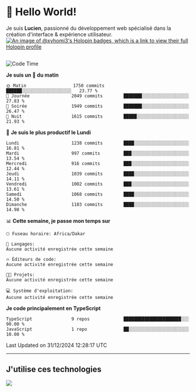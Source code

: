 # 👋 Hello World!

Je suis **Lucien**, passionné du développement web spécialisé dans la création d'interface & expérience utilisateur.
[![An image of @xyhomi3's Holopin badges, which is a link to view their full Holopin profile](https://holopin.me/xyhomi3)](https://holopin.io/@xyhomi3)

##

<!--START_SECTION:waka-->
![Code Time](http://img.shields.io/badge/Code%20Time-2%2C834%20hrs%2050%20mins-blue)

**Je suis un 🐤 du matin** 

```text
🌞 Matin                  1750 commits        ██████░░░░░░░░░░░░░░░░░░░   23.77 % 
🌆 Journée                2049 commits        ███████░░░░░░░░░░░░░░░░░░   27.83 % 
🌃 Soirée                 1949 commits        ███████░░░░░░░░░░░░░░░░░░   26.47 % 
🌙 Nuit                   1615 commits        █████░░░░░░░░░░░░░░░░░░░░   21.93 % 
```
📅 **Je suis le plus productif le Lundi** 

```text
Lundi                    1238 commits        ████░░░░░░░░░░░░░░░░░░░░░   16.81 % 
Mardi                    997 commits         ███░░░░░░░░░░░░░░░░░░░░░░   13.54 % 
Mercredi                 916 commits         ███░░░░░░░░░░░░░░░░░░░░░░   12.44 % 
Jeudi                    1039 commits        ████░░░░░░░░░░░░░░░░░░░░░   14.11 % 
Vendredi                 1002 commits        ███░░░░░░░░░░░░░░░░░░░░░░   13.61 % 
Samedi                   1068 commits        ████░░░░░░░░░░░░░░░░░░░░░   14.50 % 
Dimanche                 1103 commits        ████░░░░░░░░░░░░░░░░░░░░░   14.98 % 
```


📊 **Cette semaine, je passe mon temps sur** 

```text
🕑︎ Fuseau horaire: Africa/Dakar

💬 Langages: 
Aucune activité enregistrée cette semaine

🔥 Éditeurs de code: 
Aucune activité enregistrée cette semaine

🐱‍💻 Projets: 
Aucune activité enregistrée cette semaine

💻 Système d'exploitation: 
Aucune activité enregistrée cette semaine
```

**Je code principalement en TypeScript** 

```text
TypeScript               9 repos             ██████████████████████░░░   90.00 % 
JavaScript               1 repo              ██░░░░░░░░░░░░░░░░░░░░░░░   10.00 % 
```




 Last Updated on 31/12/2024 12:28:17 UTC
<!--END_SECTION:waka-->
---

## J'utilise ces technologies

<p align="left">
  <a href="https://skillicons.dev">
    <img src="https://skillicons.dev/icons?i=ts,js,md,scss,tailwind,react,docker,express,astro,vite,nextjs,vercel,figma,ableton" />
  </a>
</p>

